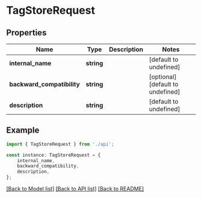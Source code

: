 # TagStoreRequest


## Properties

Name | Type | Description | Notes
------------ | ------------- | ------------- | -------------
**internal_name** | **string** |  | [default to undefined]
**backward_compatibility** | **string** |  | [optional] [default to undefined]
**description** | **string** |  | [default to undefined]

## Example

```typescript
import { TagStoreRequest } from './api';

const instance: TagStoreRequest = {
    internal_name,
    backward_compatibility,
    description,
};
```

[[Back to Model list]](../README.md#documentation-for-models) [[Back to API list]](../README.md#documentation-for-api-endpoints) [[Back to README]](../README.md)
